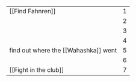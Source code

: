 
|                                               |     |
| --------------------------------------------- | --- |
| [[Find Fahnren]]                              | 1   |
|                                               | 2   |
|  | 3   |
|                                               | 4   |
| find out where the [[Wahashka]] went               | 5   |
|                                               | 6   |
| [[Fight in the club]]                         | 7   |
